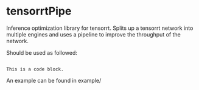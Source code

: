 # tensorrtPipe
Inference optimization library for tensorrt. Splits up a tensorrt network into multiple engines and uses a pipeline to improve the throughput of the network.

Should be used as followed:
<pre><code>
This is a code block.
</code></pre>

An example can be found in example/
